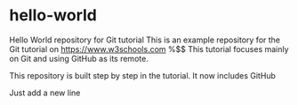 # hello-world
Hello World repository for Git tutorial
This is an example repository for the Git tutorial on https://www.w3schools.com
%$$ This tutorial focuses mainly on Git and using GitHub as its remote. 

This repository is built step by step in the tutorial.
It now includes GitHub

 Just add a new line
